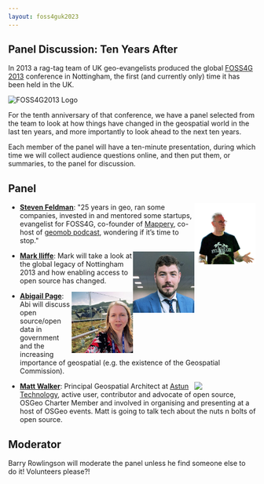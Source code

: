 ```yaml
---
layout: foss4guk2023
---
```


## Panel Discussion: Ten Years After

In 2013 a rag-tag team of UK geo-evangelists produced the 
global [FOSS4G 2013](http://2013.foss4g.org/) conference
in Nottingham, the first (and currently only) time it has
been held in the UK.

![FOSS4G2013 Logo](images/notts2013.png "Conference Logo")

For the tenth anniversary of that conference, we have a panel selected
from the team to look at how things have changed in the geospatial
world in the last ten years, and more importantly to look ahead to the
next ten years.

Each member of the panel will have a ten-minute presentation, during
which time we will collect audience questions online, and then
put them, or summaries, to the panel for discussion.

## Panel

 * **[Steven Feldman](https://mastodon.me.uk/@stevenfeldman)**: [<img src="images/feldman.jpeg" width="125" align="right">](https://mastodon.me.uk/@stevenfeldman) "25 years in geo, ran some companies, invested in and mentored some startups, evangelist for FOSS4G, co-founder of [Mappery](http://mappery.org/), co-host of [geomob podcast](https://thegeomob.com/podcast), wondering if it’s time to stop." 
 
 * **[Mark Iliffe](https://www.linkedin.com/in/iliffemark/)**: [<img src="images/Iliffe.jpeg" width="125" align="right">](https://www.linkedin.com/in/iliffemark/) Mark will take a look at the global legacy of Nottingham 2013 and how enabling access to open source has changed. 

 * **[Abigail Page](https://www.linkedin.com/in/abipage/)**: [<img src="images/page.jpeg" width="125" align="right">](https://www.linkedin.com/in/abipage/) Abi will discuss open source/open data in government and the increasing importance of geospatial (e.g. the existence of the Geospatial Commission).
 
 * [**Matt Walker**](https://www.astuntechnology.com/about/): [<img src="images/Walker.jpeg" width="125" align="right">](https://www.astuntechnology.com/about/) Principal Geospatial Architect at [Astun Technology](https://www.astuntechnology.com/),  active user, contributor and advocate of open source, OSGeo Charter Member and involved in organising and presenting at a host of OSGeo events. Matt is going to talk tech about the nuts n bolts of open source. 

 
## Moderator

Barry Rowlingson will moderate the panel unless he find someone
else to do it! Volunteers please?!

